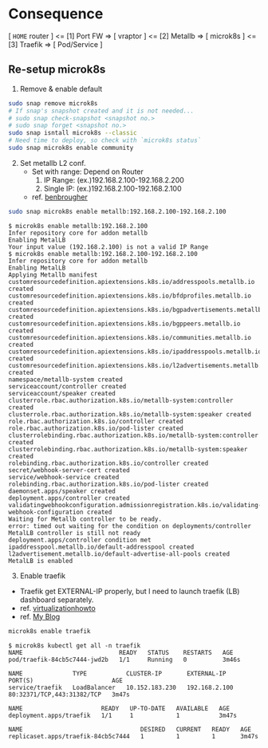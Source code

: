 # Consequence

[ `HOME` router ] <= [1] Port FW => [ vraptor ] <= [2] Metallb => [ microk8s ] <= [3] Traefik => [ Pod/Service ]

## Re-setup microk8s

1. Remove & enable default

```bash
sudo snap remove microk8s
# If snap's snapshot created and it is not needed...
# sudo snap check-snapshot <snapshot no.>
# sudo snap forget <snapshot no.>
sudo snap isntall microk8s --classic
# Need time to deploy, so check with `microk8s status`
sudo snap microk8s enable community
```

2. Set metallb L2 conf.
   - Set with range: Depend on Router
     1. IP Range: (ex.)192.168.2.100-192.168.2.200
     2. Single IP: (ex.)192.168.2.100-192.168.2.100
   - ref. [benbrougher](https://benbrougher.tech/posts/microk8s-ingress/)

```bash
sudo snap microk8s enable metallb:192.168.2.100-192.168.2.100
```

```shell
$ microk8s enable metallb:192.168.2.100
Infer repository core for addon metallb
Enabling MetalLB
Your input value (192.168.2.100) is not a valid IP Range
$ microk8s enable metallb:192.168.2.100-192.168.2.100
Infer repository core for addon metallb
Enabling MetalLB
Applying Metallb manifest
customresourcedefinition.apiextensions.k8s.io/addresspools.metallb.io created
customresourcedefinition.apiextensions.k8s.io/bfdprofiles.metallb.io created
customresourcedefinition.apiextensions.k8s.io/bgpadvertisements.metallb.io created
customresourcedefinition.apiextensions.k8s.io/bgppeers.metallb.io created
customresourcedefinition.apiextensions.k8s.io/communities.metallb.io created
customresourcedefinition.apiextensions.k8s.io/ipaddresspools.metallb.io created
customresourcedefinition.apiextensions.k8s.io/l2advertisements.metallb.io created
namespace/metallb-system created
serviceaccount/controller created
serviceaccount/speaker created
clusterrole.rbac.authorization.k8s.io/metallb-system:controller created
clusterrole.rbac.authorization.k8s.io/metallb-system:speaker created
role.rbac.authorization.k8s.io/controller created
role.rbac.authorization.k8s.io/pod-lister created
clusterrolebinding.rbac.authorization.k8s.io/metallb-system:controller created
clusterrolebinding.rbac.authorization.k8s.io/metallb-system:speaker created
rolebinding.rbac.authorization.k8s.io/controller created
secret/webhook-server-cert created
service/webhook-service created
rolebinding.rbac.authorization.k8s.io/pod-lister created
daemonset.apps/speaker created
deployment.apps/controller created
validatingwebhookconfiguration.admissionregistration.k8s.io/validating-webhook-configuration created
Waiting for Metallb controller to be ready.
error: timed out waiting for the condition on deployments/controller
MetalLB controller is still not ready
deployment.apps/controller condition met
ipaddresspool.metallb.io/default-addresspool created
l2advertisement.metallb.io/default-advertise-all-pools created
MetalLB is enabled
```

3. Enable traefik
  - Traefik get EXTERNAL-IP properly, but I need to launch traefik (LB) dashboard separately.
  - ref. [virtualizationhowto](https://www.virtualizationhowto.com/2022/12/microk8s-ingress-controller-configuration-with-traefik/)
  - ref. [My Blog](https://blog.minseong.xyz/post/traefik-with-minikube-in-m1/)

```bash
microk8s enable traefik
```

```shell
$ microk8s kubectl get all -n traefik
NAME                           READY   STATUS    RESTARTS   AGE
pod/traefik-84cb5c7444-jwd2b   1/1     Running   0          3m46s

NAME              TYPE           CLUSTER-IP       EXTERNAL-IP     PORT(S)                      AGE
service/traefik   LoadBalancer   10.152.183.230   192.168.2.100   80:32371/TCP,443:31382/TCP   3m47s

NAME                      READY   UP-TO-DATE   AVAILABLE   AGE
deployment.apps/traefik   1/1     1            1           3m47s

NAME                                 DESIRED   CURRENT   READY   AGE
replicaset.apps/traefik-84cb5c7444   1         1         1       3m47s
```
